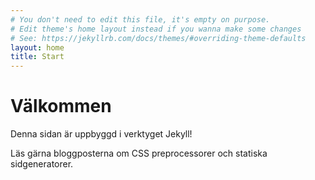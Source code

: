 ```yaml
---
# You don't need to edit this file, it's empty on purpose.
# Edit theme's home layout instead if you wanna make some changes
# See: https://jekyllrb.com/docs/themes/#overriding-theme-defaults
layout: home
title: Start
---
```

# Välkommen
Denna sidan är uppbyggd i verktyget Jekyll!

Läs gärna bloggposterna om CSS preprocessorer och statiska sidgeneratorer.
